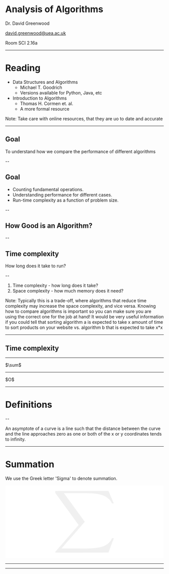 # Analysis of Algorithms

Dr. David Greenwood

david.greenwood@uea.ac.uk

Room SCI 2.16a

---

# Reading

- Data Structures and Algorithms
    - Michael T. Goodrich
    - Versions available for Python, Java, etc
- Introduction to Algorithms 
    - Thomas H. Cormen et. al.
    - A more formal resource

Note: Take care with online resources, that they are uo to date and accurate

---

## Goal

To understand how we compare the performance of different algorithms

--

## Goal

- Counting fundamental operations.
- Understanding performance for different cases.
- Run-time complexity as a function of problem size.

--

## How Good is an Algorithm?

--

## Time complexity

How long does it take to run?

--

1. Time complexity - how long does it take?
2. Space complexity - how much memory does it need?

Note:
Typically this is a trade-off, where algorithms that reduce time complexity 
may increase the space complexity, and vice versa.
Knowing how to compare algorithms is important so you can make sure you are 
using the correct one for the job at hand!
It would be very useful information if you could tell that sorting 
algorithm a is expected to take x amount of time to sort products on your
website vs. algorithm b that is expected to take x*x

---

## Time complexity

---

<div class="r-fit-text">$\sum$</div>

---

<div class="r-fit-text">$O$</div> 

---

# Definitions

--

An asymptote of a curve is a line such that 
the distance between the curve
and the line approaches zero as one or
both of the x or y coordinates tends to infinity.

---

# Summation

<div class="left">

We use the Greek letter 'Sigma' to denote summation.

</div><div class="right"> 

![image](../assets/img/sigma.png) 

</div>

---

---

